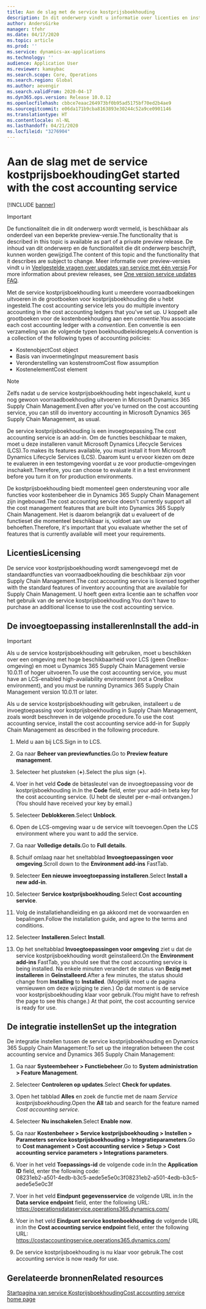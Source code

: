 ```yaml
---
title: Aan de slag met de service kostprijsboekhouding
description: In dit onderwerp vindt u informatie over licenties en installatie-instructies voor de service kostprijsboekhouding.
author: AndersGirke
manager: tfehr
ms.date: 04/17/2020
ms.topic: article
ms.prod: ''
ms.service: dynamics-ax-applications
ms.technology: ''
audience: Application User
ms.reviewer: kamaybac
ms.search.scope: Core, Operations
ms.search.region: Global
ms.author: aevengir
ms.search.validFrom: 2020-04-17
ms.dyn365.ops.version: Release 10.0.12
ms.openlocfilehash: cbbce7eaac264973bf0b95ad5175bf70ed2b4ae9
ms.sourcegitcommit: e06da171b9cba8163893e30244c52a9ce0901146
ms.translationtype: HT
ms.contentlocale: nl-NL
ms.lasthandoff: 04/21/2020
ms.locfileid: "3276904"
---
```

# <a name="get-started-with-the-cost-accounting-service"></a><span data-ttu-id="a36a7-103">Aan de slag met de service kostprijsboekhouding</span><span class="sxs-lookup"><span data-stu-id="a36a7-103">Get started with the cost accounting service</span></span>

[!INCLUDE [banner](../includes/banner.md)]

> [!IMPORTANT]
> <span data-ttu-id="a36a7-104">De functionaliteit die in dit onderwerp wordt vermeld, is beschikbaar als onderdeel van een beperkte preview-versie.</span><span class="sxs-lookup"><span data-stu-id="a36a7-104">The functionality that is described in this topic is available as part of a private preview release.</span></span> <span data-ttu-id="a36a7-105">De inhoud van dit onderwerp en de functionaliteit die dit onderwerp beschrijft, kunnen worden gewijzigd.</span><span class="sxs-lookup"><span data-stu-id="a36a7-105">The content of this topic and the functionality that it describes are subject to change.</span></span> <span data-ttu-id="a36a7-106">Meer informatie over preview-versies vindt u in [Veelgestelde vragen over updates van service met één versie](../../fin-ops-core/fin-ops/get-started/one-version.md).</span><span class="sxs-lookup"><span data-stu-id="a36a7-106">For more information about preview releases, see [One version service updates FAQ](../../fin-ops-core/fin-ops/get-started/one-version.md).</span></span>

<span data-ttu-id="a36a7-107">Met de service kostprijsboekhouding kunt u meerdere voorraadboekingen uitvoeren in de grootboeken voor kostprijsboekhouding die u hebt ingesteld.</span><span class="sxs-lookup"><span data-stu-id="a36a7-107">The cost accounting service lets you do multiple inventory accounting in the cost accounting ledgers that you've set up.</span></span> <span data-ttu-id="a36a7-108">U koppelt alle grootboeken voor de kostenboekhouding aan een *conventie*.</span><span class="sxs-lookup"><span data-stu-id="a36a7-108">You associate each cost accounting ledger with a *convention*.</span></span> <span data-ttu-id="a36a7-109">Een conventie is een verzameling van de volgende typen boekhoudbeleidsregels:</span><span class="sxs-lookup"><span data-stu-id="a36a7-109">A convention is a collection of the following types of accounting policies:</span></span>

- <span data-ttu-id="a36a7-110">Kostenobject</span><span class="sxs-lookup"><span data-stu-id="a36a7-110">Cost object</span></span>
- <span data-ttu-id="a36a7-111">Basis van invoermeting</span><span class="sxs-lookup"><span data-stu-id="a36a7-111">Input measurement basis</span></span>
- <span data-ttu-id="a36a7-112">Veronderstelling van kostenstroom</span><span class="sxs-lookup"><span data-stu-id="a36a7-112">Cost flow assumption</span></span>
- <span data-ttu-id="a36a7-113">Kostenelement</span><span class="sxs-lookup"><span data-stu-id="a36a7-113">Cost element</span></span>

> [!NOTE]
> <span data-ttu-id="a36a7-114">Zelfs nadat u de service kostprijsboekhouding hebt ingeschakeld, kunt u nog gewoon voorraadboekhouding uitvoeren in Microsoft Dynamics 365 Supply Chain Management.</span><span class="sxs-lookup"><span data-stu-id="a36a7-114">Even after you've turned on the cost accounting service, you can still do  inventory accounting in Microsoft Dynamics 365 Supply Chain Management, as usual.</span></span>

<span data-ttu-id="a36a7-115">De service kostprijsboekhouding is een invoegtoepassing.</span><span class="sxs-lookup"><span data-stu-id="a36a7-115">The cost accounting service is an add-in.</span></span> <span data-ttu-id="a36a7-116">Om de functies beschikbaar te maken, moet u deze installeren vanuit Microsoft Dynamics Lifecycle Services (LCS).</span><span class="sxs-lookup"><span data-stu-id="a36a7-116">To makes its features available, you must install it from Microsoft Dynamics Lifecycle Services (LCS).</span></span> <span data-ttu-id="a36a7-117">Daarom kunt u ervoor kiezen om deze te evalueren in een testomgeving voordat u ze voor productie-omgevingen inschakelt.</span><span class="sxs-lookup"><span data-stu-id="a36a7-117">Therefore, you can choose to evaluate it in a test environment before you turn it on for production environments.</span></span>

<span data-ttu-id="a36a7-118">De kostprijsboekhouding biedt momenteel geen ondersteuning voor alle functies voor kostenbeheer die in Dynamics 365 Supply Chain Management zijn ingebouwd.</span><span class="sxs-lookup"><span data-stu-id="a36a7-118">The cost accounting service doesn't currently support all the cost management features that are built into Dynamics 365 Supply Chain Management.</span></span> <span data-ttu-id="a36a7-119">Het is daarom belangrijk dat u evalueert of de functieset die momenteel beschikbaar is, voldoet aan uw behoeften.</span><span class="sxs-lookup"><span data-stu-id="a36a7-119">Therefore, it's important that you evaluate whether the set of features that is currently available will meet your requirements.</span></span>

## <a name="licensing"></a><span data-ttu-id="a36a7-120">Licenties</span><span class="sxs-lookup"><span data-stu-id="a36a7-120">Licensing</span></span>

<span data-ttu-id="a36a7-121">De service voor kostprijsboekhouding wordt samengevoegd met de standaardfuncties van voorraadboekhouding die beschikbaar zijn voor Supply Chain Management.</span><span class="sxs-lookup"><span data-stu-id="a36a7-121">The cost accounting service is licensed together with the standard features of inventory accounting that are available for Supply Chain Management.</span></span> <span data-ttu-id="a36a7-122">U hoeft geen extra licentie aan te schaffen voor het gebruik van de service kostprijsboekhouding.</span><span class="sxs-lookup"><span data-stu-id="a36a7-122">You don't have to purchase an additional license to use the cost accounting service.</span></span>

## <a name="install-the-add-in"></a><span data-ttu-id="a36a7-123">De invoegtoepassing installeren</span><span class="sxs-lookup"><span data-stu-id="a36a7-123">Install the add-in</span></span>

> [!IMPORTANT]
> <span data-ttu-id="a36a7-124">Als u de service kostprijsboekhouding wilt gebruiken, moet u beschikken over een omgeving met hoge beschikbaarheid voor LCS (geen OneBox-omgeving) en moet u Dynamics 365 Supply Chain Management versie 10.0.11 of hoger uitvoeren.</span><span class="sxs-lookup"><span data-stu-id="a36a7-124">To use the cost accounting service, you must have an LCS-enabled high-availability environment (not a OneBox environment), and you must be running Dynamics 365 Supply Chain Management version 10.0.11 or later.</span></span>

<span data-ttu-id="a36a7-125">Als u de service kostprijsboekhouding wilt gebruiken, installeert u de invoegtoepassing voor kostprijsboekhouding in Supply Chain Management, zoals wordt beschreven in de volgende procedure.</span><span class="sxs-lookup"><span data-stu-id="a36a7-125">To use the cost accounting service, install the cost accounting service add-in for Supply Chain Management as described in the following procedure.</span></span>

1. <span data-ttu-id="a36a7-126">Meld u aan bij LCS.</span><span class="sxs-lookup"><span data-stu-id="a36a7-126">Sign in to LCS.</span></span>

1. <span data-ttu-id="a36a7-127">Ga naar **Beheer van previewfuncties**.</span><span class="sxs-lookup"><span data-stu-id="a36a7-127">Go to **Preview feature management**.</span></span>

1. <span data-ttu-id="a36a7-128">Selecteer het plusteken (**+**).</span><span class="sxs-lookup"><span data-stu-id="a36a7-128">Select the plus sign (**+**).</span></span>

1. <span data-ttu-id="a36a7-129">Voer in het veld **Code** de bètasleutel van de invoegtoepassing voor de kostprijsboekhouding in.</span><span class="sxs-lookup"><span data-stu-id="a36a7-129">In the **Code** field, enter your add-in beta key for the cost accounting service.</span></span> <span data-ttu-id="a36a7-130">(U hebt de sleutel per e-mail ontvangen.)</span><span class="sxs-lookup"><span data-stu-id="a36a7-130">(You should have received your key by email.)</span></span>

1. <span data-ttu-id="a36a7-131">Selecteer **Deblokkeren**.</span><span class="sxs-lookup"><span data-stu-id="a36a7-131">Select **Unblock**.</span></span>

1. <span data-ttu-id="a36a7-132">Open de LCS-omgeving waar u de service wilt toevoegen.</span><span class="sxs-lookup"><span data-stu-id="a36a7-132">Open the LCS environment where you want to add the service.</span></span>

1. <span data-ttu-id="a36a7-133">Ga naar **Volledige details**.</span><span class="sxs-lookup"><span data-stu-id="a36a7-133">Go to **Full details**.</span></span>

1. <span data-ttu-id="a36a7-134">Schuif omlaag naar het sneltabblad **Invoegtoepassingen voor omgeving**.</span><span class="sxs-lookup"><span data-stu-id="a36a7-134">Scroll down to the **Environment add-ins** FastTab.</span></span>

1. <span data-ttu-id="a36a7-135">Selecteer **Een nieuwe invoegtoepassing installeren**.</span><span class="sxs-lookup"><span data-stu-id="a36a7-135">Select **Install a new add-in**.</span></span>

1. <span data-ttu-id="a36a7-136">Selecteer **Service kostprijsboekhouding**.</span><span class="sxs-lookup"><span data-stu-id="a36a7-136">Select **Cost accounting service**.</span></span>

1. <span data-ttu-id="a36a7-137">Volg de installatiehandleiding en ga akkoord met de voorwaarden en bepalingen.</span><span class="sxs-lookup"><span data-stu-id="a36a7-137">Follow the installation guide, and agree to the terms and conditions.</span></span>

1. <span data-ttu-id="a36a7-138">Selecteer **Installeren**.</span><span class="sxs-lookup"><span data-stu-id="a36a7-138">Select **Install**.</span></span>

1. <span data-ttu-id="a36a7-139">Op het sneltabblad **Invoegtoepassingen voor omgeving** ziet u dat de service kostprijsboekhouding wordt geïnstalleerd.</span><span class="sxs-lookup"><span data-stu-id="a36a7-139">On the **Environment add-ins** FastTab, you should see that the cost accounting service is being installed.</span></span> <span data-ttu-id="a36a7-140">Na enkele minuten verandert de status van **Bezig met installeren** in **Geïnstalleerd**.</span><span class="sxs-lookup"><span data-stu-id="a36a7-140">After a few minutes, the status should change from **Installing** to **Installed**.</span></span> <span data-ttu-id="a36a7-141">(Mogelijk moet u de pagina vernieuwen om deze wijziging te zien.) Op dat moment is de service voor kostprijsboekhouding klaar voor gebruik.</span><span class="sxs-lookup"><span data-stu-id="a36a7-141">(You might have to refresh the page to see this change.) At that point, the cost accounting service is ready for use.</span></span>

## <a name="set-up-the-integration"></a><span data-ttu-id="a36a7-142">De integratie instellen</span><span class="sxs-lookup"><span data-stu-id="a36a7-142">Set up the integration</span></span>

<span data-ttu-id="a36a7-143">De integratie instellen tussen de service kostprijsboekhouding en Dynamics 365 Supply Chain Management:</span><span class="sxs-lookup"><span data-stu-id="a36a7-143">To set up the integration between the cost accounting service and Dynamics 365 Supply Chain Management:</span></span>

1. <span data-ttu-id="a36a7-144">Ga naar **Systeembeheer > Functiebeheer**.</span><span class="sxs-lookup"><span data-stu-id="a36a7-144">Go to **System administration > Feature Management**.</span></span>

1. <span data-ttu-id="a36a7-145">Selecteer **Controleren op updates**.</span><span class="sxs-lookup"><span data-stu-id="a36a7-145">Select **Check for updates**.</span></span>

1. <span data-ttu-id="a36a7-146">Open het tabblad **Alles** en zoek de functie met de naam *Service kostprijsboekhouding*.</span><span class="sxs-lookup"><span data-stu-id="a36a7-146">Open the **All** tab and search for the feature named *Cost accounting service*.</span></span>

1. <span data-ttu-id="a36a7-147">Selecteer **Nu inschakelen**.</span><span class="sxs-lookup"><span data-stu-id="a36a7-147">Select **Enable now**.</span></span>

1. <span data-ttu-id="a36a7-148">Ga naar **Kostenbeheer > Service kostprijsboekhouding > Instellen > Parameters service kostprijsboekhouding > Integratieparameters**.</span><span class="sxs-lookup"><span data-stu-id="a36a7-148">Go to **Cost management > Cost accounting service > Setup > Cost accounting service parameters > Integrations parameters**.</span></span>

1. <span data-ttu-id="a36a7-149">Voer in het veld **Toepassings-id** de volgende code in:</span><span class="sxs-lookup"><span data-stu-id="a36a7-149">In the **Application ID** field, enter the following code:</span></span><br> <span data-ttu-id="a36a7-150">08231eb2-a501-4edb-b3c5-aede5e5e0c3f</span><span class="sxs-lookup"><span data-stu-id="a36a7-150">08231eb2-a501-4edb-b3c5-aede5e5e0c3f</span></span>

1. <span data-ttu-id="a36a7-151">Voer in het veld **Eindpunt gegevensservice** de volgende URL in:</span><span class="sxs-lookup"><span data-stu-id="a36a7-151">In the **Data service endpoint** field, enter the following URL:</span></span><br>https://operationsdataservice.operations365.dynamics.com/

1. <span data-ttu-id="a36a7-152">Voer in het veld **Eindpunt service kostenboekhouding** de volgende URL in:</span><span class="sxs-lookup"><span data-stu-id="a36a7-152">In the **Cost accounting service endpoint** field, enter the following URL:</span></span><br>https://costaccountingservice.operations365.dynamics.com/

1. <span data-ttu-id="a36a7-153">De service kostprijsboekhouding is nu klaar voor gebruik.</span><span class="sxs-lookup"><span data-stu-id="a36a7-153">The cost accounting service is now ready for use.</span></span>

## <a name="related-resources"></a><span data-ttu-id="a36a7-154">Gerelateerde bronnen</span><span class="sxs-lookup"><span data-stu-id="a36a7-154">Related resources</span></span>

[<span data-ttu-id="a36a7-155">Startpagina van service Kostprijsboekhouding</span><span class="sxs-lookup"><span data-stu-id="a36a7-155">Cost accounting service home page</span></span>](cost-accounting-service-home.md)
